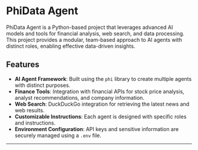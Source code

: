 # PhiData Agent

PhiData Agent is a Python-based project that leverages advanced AI models and tools for financial analysis, web search, and data processing. This project provides a modular, team-based approach to AI agents with distinct roles, enabling effective data-driven insights.

## Features

- **AI Agent Framework**: Built using the `phi` library to create multiple agents with distinct purposes.
- **Finance Tools**: Integration with financial APIs for stock price analysis, analyst recommendations, and company information.
- **Web Search**: DuckDuckGo integration for retrieving the latest news and web results.
- **Customizable Instructions**: Each agent is designed with specific roles and instructions.
- **Environment Configuration**: API keys and sensitive information are securely managed using a `.env` file.

---
